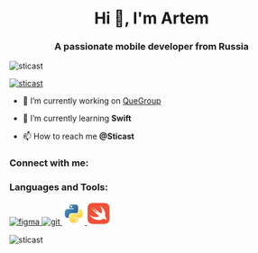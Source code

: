 <h1 align="center">Hi 👋, I'm Artem</h1>
<h3 align="center">A passionate mobile developer from Russia</h3>

<p align="left"> <img src="https://komarev.com/ghpvc/?username=sticast&label=Profile%20views&color=0e75b6&style=flat" alt="sticast" /> </p>

<p align="left"> <a href="https://github.com/ryo-ma/github-profile-trophy"><img src="https://github-profile-trophy.vercel.app/?username=sticast" alt="sticast" /></a> </p>

- 🔭 I’m currently working on [QueGroup](https://github.com/QueGroup/Querendo-ios)

- 🌱 I’m currently learning **Swift**

- 📫 How to reach me **@Sticast**

<h3 align="left">Connect with me:</h3>
<p align="left">
</p>

<h3 align="left">Languages and Tools:</h3>
<p align="left"> <a href="https://www.figma.com/" target="_blank" rel="noreferrer"> <img src="https://www.vectorlogo.zone/logos/figma/figma-icon.svg" alt="figma" width="40" height="40"/> </a> <a href="https://git-scm.com/" target="_blank" rel="noreferrer"> <img src="https://www.vectorlogo.zone/logos/git-scm/git-scm-icon.svg" alt="git" width="40" height="40"/> </a> <a href="https://www.python.org" target="_blank" rel="noreferrer"> <img src="https://raw.githubusercontent.com/devicons/devicon/master/icons/python/python-original.svg" alt="python" width="40" height="40"/> </a> <a href="https://developer.apple.com/swift/" target="_blank" rel="noreferrer"> <img src="https://raw.githubusercontent.com/devicons/devicon/master/icons/swift/swift-original.svg" alt="swift" width="40" height="40"/> </a> </p>

<p><img align="center" src="https://github-readme-streak-stats.herokuapp.com/?user=sticast&" alt="sticast" /></p>

